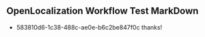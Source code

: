 ## OpenLocalization Workflow Test MarkDown
* 583810d6-1c38-488c-ae0e-b6c2be847f0c thanks!

<!--HONumber=Sep16_HO1-->


